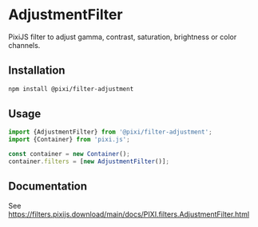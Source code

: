 # AdjustmentFilter

PixiJS filter to adjust gamma, contrast, saturation, brightness or color channels.

## Installation

```bash
npm install @pixi/filter-adjustment
```

## Usage

```js
import {AdjustmentFilter} from '@pixi/filter-adjustment';
import {Container} from 'pixi.js';

const container = new Container();
container.filters = [new AdjustmentFilter()];
```

## Documentation

See https://filters.pixijs.download/main/docs/PIXI.filters.AdjustmentFilter.html